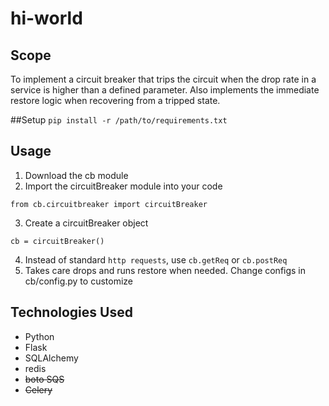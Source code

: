# hi-world


## Scope
To implement a circuit breaker that trips the circuit when the drop rate in a service is higher than a defined parameter. Also implements the immediate restore logic when recovering from a tripped state.


##Setup
```pip install -r /path/to/requirements.txt```


## Usage

1. Download the cb module
2. Import the circuitBreaker module into your code
```
from cb.circuitbreaker import circuitBreaker
```
3. Create a circuitBreaker object
```
cb = circuitBreaker()
```
4. Instead of standard `http requests`, use `cb.getReq` or `cb.postReq`
5. Takes care drops and runs restore when needed. Change configs in cb/config.py to customize


## Technologies Used
* Python
* Flask
* SQLAlchemy
* redis
* <s> boto SQS </s>
* <s> Celery </s>
